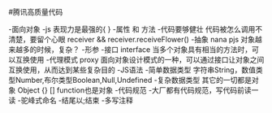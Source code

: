 #腾讯高质量代码

-面向对象
    -js 表现力是最强的{ }
    -属性 和 方法
-代码要够健壮
    代码被怎么调用不清楚，要留个心眼
    receiver && receiver.receiveFlower()
-抽象
    nana pjs 对象越来越多的时候，复杂？
    -形参 
-接口 interface
    当多个对象具有相当的方法时，可以互换使用
-代理模式 proxy
    面向对象设计模式的一种，可以通过接口让对象之间互换使用，从而达到某些复杂目的
-JS语法
 -简单数据类型
    字符串String，数值类型Number,布尔类型Boolean,Null,Undefined
-复杂数据类型
    其它的一切都是对象 Object {} [] function也是对象
-代码规范
    -大厂都有代码规范，写代码前读一读
        -驼峰式命名
        -结尾以;结束
        -多写注释
